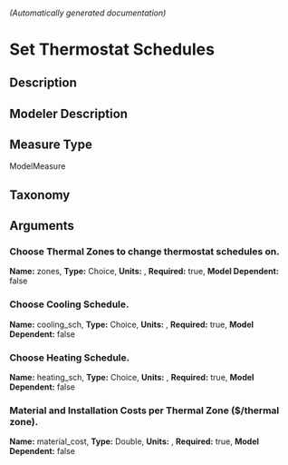 

###### (Automatically generated documentation)

# Set Thermostat Schedules

## Description


## Modeler Description


## Measure Type
ModelMeasure

## Taxonomy


## Arguments


### Choose Thermal Zones to change thermostat schedules on.

**Name:** zones,
**Type:** Choice,
**Units:** ,
**Required:** true,
**Model Dependent:** false

### Choose Cooling Schedule.

**Name:** cooling_sch,
**Type:** Choice,
**Units:** ,
**Required:** true,
**Model Dependent:** false

### Choose Heating Schedule.

**Name:** heating_sch,
**Type:** Choice,
**Units:** ,
**Required:** true,
**Model Dependent:** false

### Material and Installation Costs per Thermal Zone ($/thermal zone).

**Name:** material_cost,
**Type:** Double,
**Units:** ,
**Required:** true,
**Model Dependent:** false




